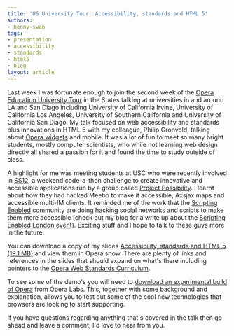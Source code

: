 ```yaml
---
title: 'US University Tour: Accessibility, standards and HTML 5'
authors:
- henny-swan
tags:
- presentation
- accessibility
- standards
- html5
- blog
layout: article
---
```

<p>Last week I was fortunate enough to join the second week of the <a href="http://www.opera.com/education/tours/">Opera Education University Tour</a> in the States talking at universities in and around LA and San Diago including University of California Irvine, University of California Los Angeles, University of Southern California and University of California San Diago. My talk focused on web accessibility and standards plus innovations in HTML 5 with my colleague, Philip Gronvold, talking about <a href="http://widgets.opera.com/">Opera widgets</a> and mobile. It was a lot of fun to meet so many bright students, mostly computer scientists, who while not learning web design directly all shared a passion for it and found the time to study outside of class.</p>

<p>A highlight for me was meeting students at USC who were recently involved in <a href="http://www.ss12.info">SS12</a>, a weekend code-a-thon challenge to create innovative and accessible applications run by a group called <a href="http://www.projectpossibility.org/">Project Possibility</a>. I learnt about how they had hacked Meebo to make it accessible, Axsjax maps and accessible multi-IM clients. It reminded me of the work that the <a href="http://scriptingenabled.org/">Scripting Enabled</a> community are doing hacking social networks and scripts to make them more accessible (check out my blog for a write up about the <a href="http://www.iheni.com/scripting-enabled-accessibility-gets-a-swift-kick-up-the-backside/">Scripting Enabled London event</a>). Exciting stuff and I hope to talk to these guys more in the future.</p>

<p>You can download a copy of my slides <a href="http://files.myopera.com/iheni/blog/opera-us-tour-Henny.zip">Accessibility, standards and HTML 5 (19.1 MB)</a> and view them in Opera show. There are plenty of links and references in the slides that should expand on what&#39;s there including pointers to the <a href="http://www.opera.com/wsc">Opera Web Standards Curriculum</a>.</p>

To see some of the demo&#39;s you will need to <a href="http://labs.opera.com/news/2008/07/18/">download an experimental build of Opera</a> from Opera Labs. This, together with some background and explanation, allows you to test out some of the cool new technologies that browsers are looking to start supporting.

<p>If you have questions regarding anything that&#39;s covered in the talk then go ahead and leave a comment; I&#39;d love to hear from you.</p>

